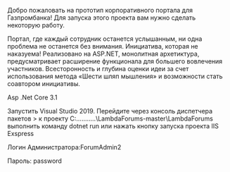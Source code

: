 Добро пожаловать на прототип корпоративного портала для Газпромбанка!
Для запуска этого проекта вам нужно сделать некоторую работу.

Портал, где каждый сотрудник останется услышанным, ни одна проблема не останется без внимания. Инициатива, которая не наказуема! Реализовано на ASP.NET, монолитная архетиктура, предусматривает расширение функционала для большего вовлечения участников. Всесторонность и глубина оценки идеи за счет использования метода «Шести шляп мышления» и возможности стать соавтором инициативы.


Asp .Net Core 3.1 

Запустить  Visual Studio 2019.
Перейдите через консоль диспетчера пакетов > к проекту  C:...........\LambdaForums-master\LambdaForums\
выполнить команду dotnet run или нажать кнопку запуска проекта IIS Exspress

Логин Администратора:ForumAdmin2

Пароль: password

